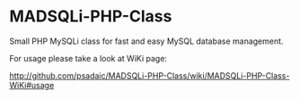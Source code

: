 MADSQLi-PHP-Class
=================

Small PHP MySQLi class for fast and easy MySQL database management.

For usage please take a look at WiKi page:

http://github.com/psadaic/MADSQLi-PHP-Class/wiki/MADSQLi-PHP-Class-WiKi#usage

